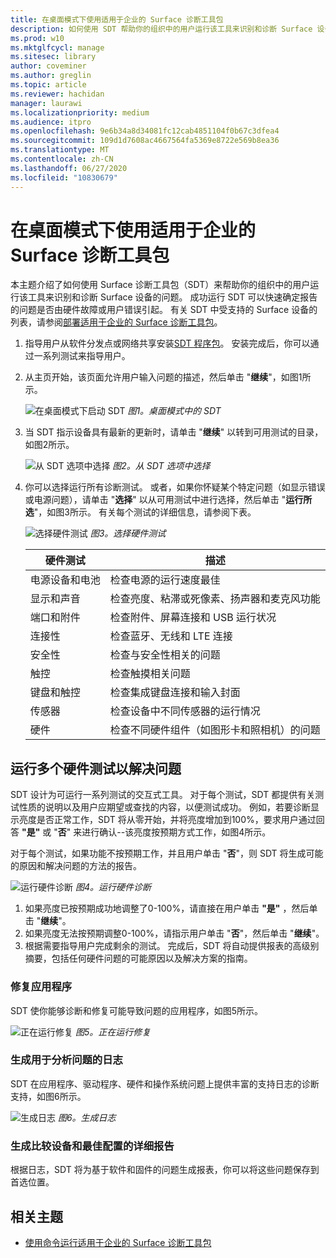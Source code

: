 ```yaml
---
title: 在桌面模式下使用适用于企业的 Surface 诊断工具包
description: 如何使用 SDT 帮助你的组织中的用户运行该工具来识别和诊断 Surface 设备的问题。
ms.prod: w10
ms.mktglfcycl: manage
ms.sitesec: library
author: coveminer
ms.author: greglin
ms.topic: article
ms.reviewer: hachidan
manager: laurawi
ms.localizationpriority: medium
ms.audience: itpro
ms.openlocfilehash: 9e6b34a8d34081fc12cab4851104f0b67c3dfea4
ms.sourcegitcommit: 109d1d7608ac4667564fa5369e8722e569b8ea36
ms.translationtype: MT
ms.contentlocale: zh-CN
ms.lasthandoff: 06/27/2020
ms.locfileid: "10830679"
---
```

# 在桌面模式下使用适用于企业的 Surface 诊断工具包

本主题介绍了如何使用 Surface 诊断工具包（SDT）来帮助你的组织中的用户运行该工具来识别和诊断 Surface 设备的问题。 成功运行 SDT 可以快速确定报告的问题是否由硬件故障或用户错误引起。 有关 SDT 中受支持的 Surface 设备的列表，请参阅[部署适用于企业的 Surface 诊断工具包](surface-diagnostic-toolkit-business.md)。


1. 指导用户从软件分发点或网络共享安装[SDT 程序包](surface-diagnostic-toolkit-business.md#create-custom-sdt)。 安装完成后，你可以通过一系列测试来指导用户。 

2. 从主页开始，该页面允许用户输入问题的描述，然后单击 "**继续**"，如图1所示。

    ![在桌面模式下启动 SDT ](images/sdt-desk-1.png)
 *图1。桌面模式中的 SDT*

3. 当 SDT 指示设备具有最新的更新时，请单击 "**继续**" 以转到可用测试的目录，如图2所示。

    ![从 SDT 选项中选择 ](images/sdt-desk-2.png)
 *图2。从 SDT 选项中选择*

4. 你可以选择运行所有诊断测试。 或者，如果你怀疑某个特定问题（如显示错误或电源问题），请单击 "**选择**" 以从可用测试中进行选择，然后单击 "**运行所选**"，如图3所示。 有关每个测试的详细信息，请参阅下表。 

    ![选择硬件测试 ](images/sdt-desk-3.png)
 *图3。选择硬件测试*

    硬件测试 | 描述
    --- | ---
    电源设备和电池 |  检查电源的运行速度最佳
    显示和声音   | 检查亮度、粘滞或死像素、扬声器和麦克风功能
    端口和附件   | 检查附件、屏幕连接和 USB 运行状况
    连接性 |  检查蓝牙、无线和 LTE 连接
    安全性    | 检查与安全性相关的问题
    触控   | 检查触摸相关问题
    键盘和触控 |    检查集成键盘连接和输入封面
    传感器 | 检查设备中不同传感器的运行情况
    硬件 |  检查不同硬件组件（如图形卡和照相机）的问题





<span id="multiple" />

## 运行多个硬件测试以解决问题

SDT 设计为可运行一系列测试的交互式工具。 对于每个测试，SDT 都提供有关测试性质的说明以及用户应期望或查找的内容，以便测试成功。 例如，若要诊断显示亮度是否正常工作，SDT 将从零开始，并将亮度增加到100%，要求用户通过回答 **"是"** 或 "**否**" 来进行确认--该亮度按预期方式工作，如图4所示。 

对于每个测试，如果功能不按预期工作，并且用户单击 "**否**"，则 SDT 将生成可能的原因和解决问题的方法的报告。 

![运行硬件诊断 ](images/sdt-desk-4.png)
 *图4。运行硬件诊断*

1. 如果亮度已按预期成功地调整了0-100%，请直接在用户单击 **"是"** ，然后单击 "**继续**"。 
2. 如果亮度无法按预期调整0-100%，请指示用户单击 "**否**"，然后单击 "**继续**"。 
3. 根据需要指导用户完成剩余的测试。 完成后，SDT 将自动提供报表的高级别摘要，包括任何硬件问题的可能原因以及解决方案的指南。


### 修复应用程序

SDT 使你能够诊断和修复可能导致问题的应用程序，如图5所示。

![正在运行修复 ](images/sdt-desk-5.png)
 *图5。正在运行修复*
<span id="logs" />

### 生成用于分析问题的日志 

SDT 在应用程序、驱动程序、硬件和操作系统问题上提供丰富的支持日志的诊断支持，如图6所示。

![生成日志 ](images/sdt-desk-6.png)
 *图6。生成日志*

<span id="detailed-report" />

### 生成比较设备和最佳配置的详细报告

根据日志，SDT 将为基于软件和固件的问题生成报表，你可以将这些问题保存到首选位置。

## 相关主题

- [使用命令运行适用于企业的 Surface 诊断工具包](surface-diagnostic-toolkit-command-line.md)

